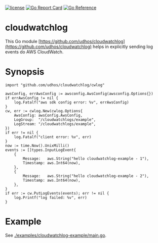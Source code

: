 [![license](http://img.shields.io/badge/license-MIT-blue.svg)](https://github.com/udhos/cloudwatchlog/blob/main/LICENSE)
[![Go Report Card](https://goreportcard.com/badge/github.com/udhos/cloudwatchlog)](https://goreportcard.com/report/github.com/udhos/cloudwatchlog)
[![Go Reference](https://pkg.go.dev/badge/github.com/udhos/cloudwatchlog.svg)](https://pkg.go.dev/github.com/udhos/cloudwatchlog)

# cloudwatchlog

This Go module [https://github.com/udhos/cloudwatchlog](https://github.com/udhos/cloudwatchlog) helps in explicitly sending log events do AWS CloudWatch.

# Synopsis

```golang
import "github.com/udhos/cloudwatchlog/cwlog"

awsConfig, errAwsConfig := awsconfig.AwsConfig(awsconfig.Options{})
if errAwsConfig != nil {
    log.Fatalf("aws sdk config error: %v", errAwsConfig)
}
cw, err := cwlog.New(cwlog.Options{
    AwsConfig: awsConfig.AwsConfig,
    LogGroup:  "/cloudwatchlogs/example",
    LogStream: "/cloudwatchlogs/example",
})
if err != nil {
    log.Fatalf("client error: %v", err)
}
now := time.Now().UnixMilli()
events := []types.InputLogEvent{
    {
        Message:   aws.String("hello cloudwatchlog-example - 1"),
        Timestamp: aws.Int64(now),
    },
    {
        Message:   aws.String("hello cloudwatchlog-example - 2"),
        Timestamp: aws.Int64(now),
    },
}
if err := cw.PutLogEvents(events); err != nil {
    log.Printf("log failed: %v", err)
}
```

# Example

See [./examples/cloudwatchlog-example/main.go](./examples/cloudwatchlog-example/main.go).
